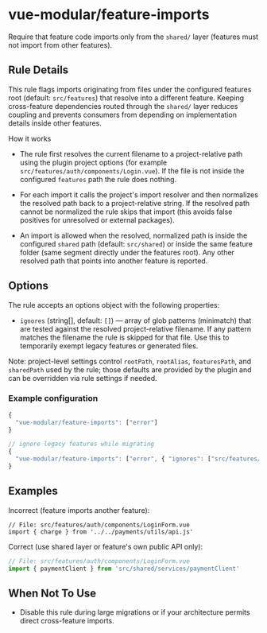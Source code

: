# vue-modular/feature-imports

Require that feature code imports only from the `shared/` layer (features must not import from other features).

## Rule Details

This rule flags imports originating from files under the configured features root (default: `src/features`) that resolve into a different feature. Keeping cross-feature dependencies routed through the `shared/` layer reduces coupling and prevents consumers from depending on implementation details inside other features.

How it works

- The rule first resolves the current filename to a project-relative path using the plugin project options (for example `src/features/auth/components/Login.vue`). If the file is not inside the configured `features` path the rule does nothing.

- For each import it calls the project's import resolver and then normalizes the resolved path back to a project-relative string. If the resolved path cannot be normalized the rule skips that import (this avoids false positives for unresolved or external packages).

- An import is allowed when the resolved, normalized path is inside the configured `shared` path (default: `src/shared`) or inside the same feature folder (same segment directly under the features root). Any other resolved path that points into another feature is reported.

## Options

The rule accepts an options object with the following properties:

- `ignores` (string[], default: `[]`) — array of glob patterns (minimatch) that are tested against the resolved project-relative filename. If any pattern matches the filename the rule is skipped for that file. Use this to temporarily exempt legacy features or generated files.

Note: project-level settings control `rootPath`, `rootAlias`, `featuresPath`, and `sharedPath` used by the rule; those defaults are provided by the plugin and can be overridden via rule settings if needed.

### Example configuration

```js
{
  "vue-modular/feature-imports": ["error"]
}

// ignore legacy features while migrating
{
  "vue-modular/feature-imports": ["error", { "ignores": ["src/features/legacy-*/**"] }]
}
```

## Examples

Incorrect (feature imports another feature):

```text
// File: src/features/auth/components/LoginForm.vue
import { charge } from '../../payments/utils/api.js'
```

Correct (use shared layer or feature's own public API only):

```ts
// File: src/features/auth/components/LoginForm.vue
import { paymentClient } from 'src/shared/services/paymentClient'
```

## When Not To Use

- Disable this rule during large migrations or if your architecture permits direct cross-feature imports.

